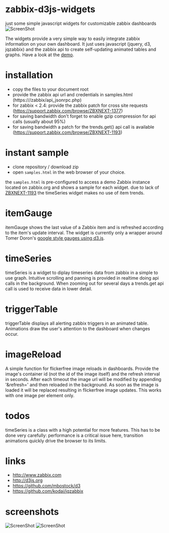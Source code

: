 # zabbix-d3js-widgets
just some simple javascript widgets for customizable zabbix dashboards
![ScreenShot](https://raw.githubusercontent.com/hgruber/zabbix-d3js-widgets/master/screenshots/screenshot.png)

The widgets provide a very simple way to easily integrate zabbix information on your own dashboard. It just uses javascript (jquery, d3, jqzabbix) and the zabbix api to create self-updating animated tables and graphs.
Have a look at the <a href="http://mein-webportal.de/zabbix-d3js-widgets/samples.html">demo</a>.

installation
============
* copy the files to your document root
* provide the zabbix api url and credentials in samples.html (https://<domain>/zabbix/api_jsonrpc.php)
* for zabbix < 2.4: provide the zabbix patch for cross site requests (https://support.zabbix.com/browse/ZBXNEXT-1377)
* for saving bandwidth don't forget to enable gzip compression for api calls (usually about 95%)
* for saving bandwidth a patch for the trends.get() api call is available (https://support.zabbix.com/browse/ZBXNEXT-1193)

instant sample
==============
* clone repository / download zip
* open `samples.html` in the web browser of your choice.

the `samples.html` is pre-configured to access a demo Zabbix instance located on zabbix.org and shows a sample for each widget.
due to lack of <a href="https://support.zabbix.com/browse/ZBXNEXT-1193">ZBXNEXT-1193</a> the timeSeries widget makes no use of item trends.

itemGauge
=========
itemGauge shows the last value of a Zabbix item and is refreshed according to the item's update interval. The widget is currently only a wrapper around Tomer Doron's <a href="http://tomerdoron.blogspot.de/2011/12/google-style-gauges-using-d3js.html">google style gauges using d3.js</a>.

timeSeries
==========
timeSeries is a widget to diplay timeseries data from zabbix in a simple to use graph. Intuitive scrolling and panning is provided in realtime doing api calls in the background. When zooming out for several days a trends.get api call is used to receive data in lower detail.

triggerTable
============
triggerTable displays all alerting zabbix triggers in an animated table. Animations draw the user's attention to the dashboard when changes occur.

imageReload
===========
A simple function for flickerfree image reloads in dashboards.  Provide the image's container id (not the id of the image itself) and the
refresh interval in seconds. After each timeout the image url will be modified by appending '&refresh=<ts>' and then reloaded in the background. As soon as the image is loaded it will be replaced resulting in flickerfree image updates. This works with one image per element only.

todos
=====
timeSeries is a class with a high potential for more features. This has to be done very carefully: performance is a critical issue here, transition animations quickly drive the browser to its limits.

links
=====
* http://www.zabbix.com
* http://d3js.org
* https://github.com/mbostock/d3
* https://github.com/kodai/jqzabbix

screenshots
===========
![ScreenShot](https://raw.githubusercontent.com/hgruber/zabbix-d3js-widgets/master/screenshots/timeSeriesZbxNext1193.png)
![ScreenShot](https://raw.githubusercontent.com/hgruber/zabbix-d3js-widgets/master/screenshots/samples.png)
